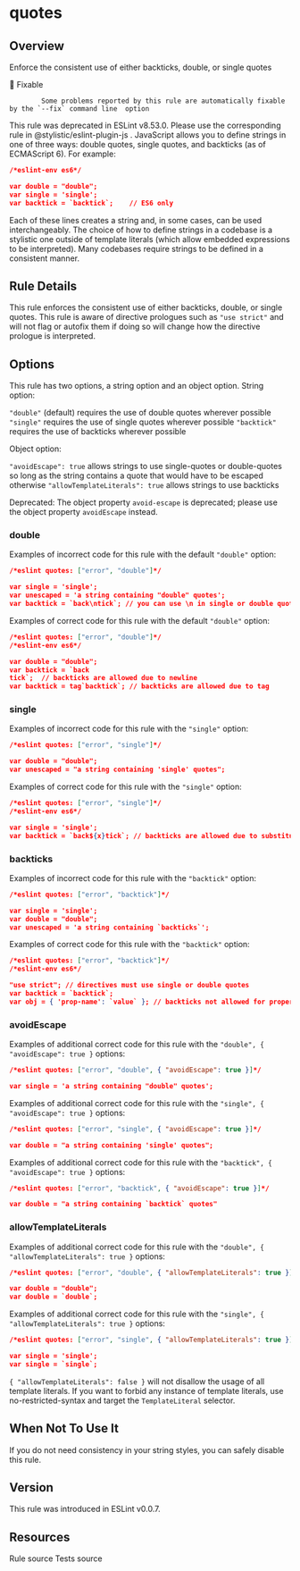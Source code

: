 
# quotes
## Overview
Enforce the consistent use of either backticks, double, or single quotes


🔧 Fixable

            Some problems reported by this rule are automatically fixable by the `--fix` command line  option
        


This rule was deprecated in ESLint v8.53.0. Please use the corresponding rule  in @stylistic/eslint-plugin-js .
JavaScript allows you to define strings in one of three ways: double quotes, single quotes, and backticks (as of ECMAScript 6). For example:

```json
/*eslint-env es6*/

var double = "double";
var single = 'single';
var backtick = `backtick`;    // ES6 only
```
Each of these lines creates a string and, in some cases, can be used interchangeably. The choice of how to define strings in a codebase is a stylistic one outside of template literals (which allow embedded expressions to be interpreted).
Many codebases require strings to be defined in a consistent manner.
## Rule Details
This rule enforces the consistent use of either backticks, double, or single quotes.
This rule is aware of directive prologues such as `"use strict"` and will not flag or autofix them if doing so will change how the directive prologue is interpreted.
## Options
This rule has two options, a string option and an object option.
String option:

`"double"` (default) requires the use of double quotes wherever possible
`"single"` requires the use of single quotes wherever possible
`"backtick"` requires the use of backticks wherever possible

Object option:

`"avoidEscape": true` allows strings to use single-quotes or double-quotes so long as the string contains a quote that would have to be escaped otherwise
`"allowTemplateLiterals": true` allows strings to use backticks

Deprecated: The object property `avoid-escape` is deprecated; please use the object property `avoidEscape` instead.
### double
Examples of incorrect code for this rule with the default `"double"` option:


```json
/*eslint quotes: ["error", "double"]*/

var single = 'single';
var unescaped = 'a string containing "double" quotes';
var backtick = `back\ntick`; // you can use \n in single or double quoted strings
```
Examples of correct code for this rule with the default `"double"` option:


```json
/*eslint quotes: ["error", "double"]*/
/*eslint-env es6*/

var double = "double";
var backtick = `back
tick`;  // backticks are allowed due to newline
var backtick = tag`backtick`; // backticks are allowed due to tag
```
### single
Examples of incorrect code for this rule with the `"single"` option:


```json
/*eslint quotes: ["error", "single"]*/

var double = "double";
var unescaped = "a string containing 'single' quotes";
```
Examples of correct code for this rule with the `"single"` option:


```json
/*eslint quotes: ["error", "single"]*/
/*eslint-env es6*/

var single = 'single';
var backtick = `back${x}tick`; // backticks are allowed due to substitution
```
### backticks
Examples of incorrect code for this rule with the `"backtick"` option:


```json
/*eslint quotes: ["error", "backtick"]*/

var single = 'single';
var double = "double";
var unescaped = 'a string containing `backticks`';
```
Examples of correct code for this rule with the `"backtick"` option:


```json
/*eslint quotes: ["error", "backtick"]*/
/*eslint-env es6*/

"use strict"; // directives must use single or double quotes
var backtick = `backtick`;
var obj = { 'prop-name': `value` }; // backticks not allowed for property names
```
### avoidEscape
Examples of additional correct code for this rule with the `"double", { "avoidEscape": true }` options:


```json
/*eslint quotes: ["error", "double", { "avoidEscape": true }]*/

var single = 'a string containing "double" quotes';
```
Examples of additional correct code for this rule with the `"single", { "avoidEscape": true }` options:


```json
/*eslint quotes: ["error", "single", { "avoidEscape": true }]*/

var double = "a string containing 'single' quotes";
```
Examples of additional correct code for this rule with the `"backtick", { "avoidEscape": true }` options:


```json
/*eslint quotes: ["error", "backtick", { "avoidEscape": true }]*/

var double = "a string containing `backtick` quotes"
```
### allowTemplateLiterals
Examples of additional correct code for this rule with the `"double", { "allowTemplateLiterals": true }` options:


```json
/*eslint quotes: ["error", "double", { "allowTemplateLiterals": true }]*/

var double = "double";
var double = `double`;
```
Examples of additional correct code for this rule with the `"single", { "allowTemplateLiterals": true }` options:


```json
/*eslint quotes: ["error", "single", { "allowTemplateLiterals": true }]*/

var single = 'single';
var single = `single`;
```
`{ "allowTemplateLiterals": false }` will not disallow the usage of all template literals. If you want to forbid any instance of template literals, use no-restricted-syntax  and target the `TemplateLiteral` selector.
## When Not To Use It
If you do not need consistency in your string styles, you can safely disable this rule.
## Version
This rule was introduced in ESLint v0.0.7.
## Resources

Rule source 
Tests source 

